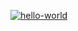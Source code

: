 [![hello-world](https://github.com/Mirrasol/hexlet_pytest/actions/workflows/hello.yml/badge.svg)](https://github.com/Mirrasol/hexlet_pytest/actions/workflows/hello.yml)
